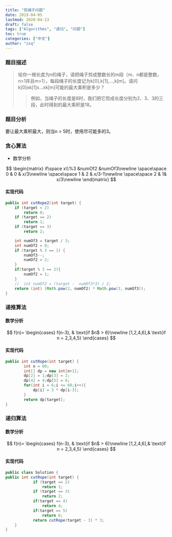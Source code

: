 ```yaml
---
title: "剪绳子问题"
date: 2019-04-05
lastmod: 2020-04-13
draft: false
tags: ["Algorithms", "递归", "问题"]
toc: true
categories: ["中文"]
author: "zxq"
---
```


### 题目描述

> 给你一根长度为n的绳子，请把绳子剪成整数长的m段（m、n都是整数，n>1并且m>1），每段绳子的长度记为k[0],k[1],...,k[m]。请问k[0]xk[1]x...xk[m]可能的最大乘积是多少？
> > 例如，当绳子的长度是8时，我们把它剪成长度分别为2、3、3的三段，此时得到的最大乘积是18。

### 题目分析

要让最大乘积最大，则当n > 5时，使用尽可能多的3。

### 贪心算法

* 数学分析

$$
\begin{matrix}
	if\space x\\%3 &numOf2 &numOf3\newline
	\space\space 0 & 0 & x/3\newline
	\space\space 1 & 2 & x/3-1\newline
	\space\space 2 & 1& x/3\newline
\end{matrix}
$$

#### 实现代码

```java
public int cutRope2(int target) {
    if (target < 2)
        return 0;
    if (target == 2)
        return 1;
    if (target == 3)
        return 2;

    int numOf3 = target / 3;
    int numOf2 = 0;
    if (target % 3 == 1) {
        numOf3--;
        numOf2 = 2;
    }
    if(target % 3 == 2){
        numOf2 = 1;
    }
    //  int numOf2 = (target -  numOf3*3) / 2;
    return (int) (Math.pow(2, numOf2) * Math.pow(3, numOf3));
}
```

### 递推算法

#### 数学分析

$$
f(n)=
	\begin{cases}
		f(n-3), & \text{if $n$ > 6}\newline
		[1,2,4,6],& \text{if n = 2,3,4,5}
	\end{cases}
$$

#### 实现代码

```java
public int cutRope(int target) {
        int n = 60;
        int[] dp = new int[n+1];
        dp[2] = 1;dp[3] = 2;
        dp[4] = 4;dp[5] = 6;
        for(int i = 6;i <= 60;i++){
            dp[i] = 3 * dp[i-3];
        }
        return dp[target];
}
```

### 递归算法

#### 数学分析

$$
f(n)=
	\begin{cases}
		f(n-3), & \text{if $n$ > 6}\newline
		[1,2,4,6],& \text{if n = 2,3,4,5}
	\end{cases}
$$

#### 实现代码

```java
public class Solution {
public int cutRope(int target) {
            if (target == 2)
                return 1;
            if (target == 3)
                return 2;
            if(target == 4)
                return 4;
            if(target == 5)
                return 6;
            return cutRope(target - 3) * 3;
    }
}
```

